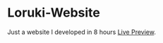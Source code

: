 # Loruki-Website

Just a website I developed in 8 hours
[Live Preview](https://gappanet.netlify.app).
